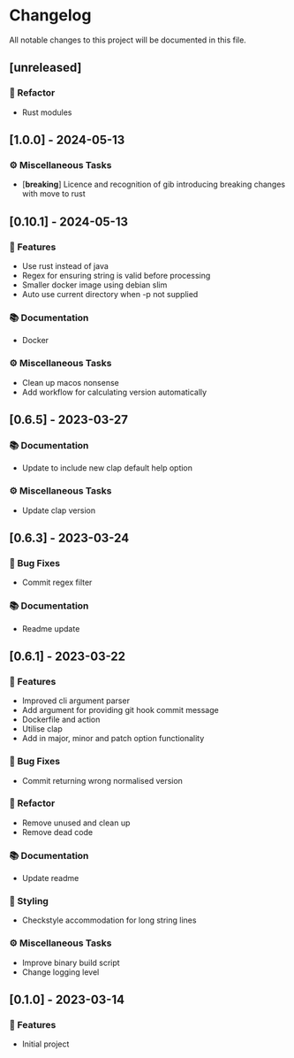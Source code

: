 # Changelog

All notable changes to this project will be documented in this file.

## [unreleased]

### 🚜 Refactor

- Rust modules

## [1.0.0] - 2024-05-13

### ⚙️ Miscellaneous Tasks

- [**breaking**] Licence and recognition of gib introducing breaking changes with move to rust

## [0.10.1] - 2024-05-13

### 🚀 Features

- Use rust instead of java
- Regex for ensuring string is valid before processing
- Smaller docker image using debian slim
- Auto use current directory when -p not supplied

### 📚 Documentation

- Docker

### ⚙️ Miscellaneous Tasks

- Clean up macos nonsense
- Add workflow for calculating version automatically

## [0.6.5] - 2023-03-27

### 📚 Documentation

- Update to include new clap default help option

### ⚙️ Miscellaneous Tasks

- Update clap version

## [0.6.3] - 2023-03-24

### 🐛 Bug Fixes

- Commit regex filter

### 📚 Documentation

- Readme update

## [0.6.1] - 2023-03-22

### 🚀 Features

- Improved cli argument parser
- Add argument for providing git hook commit message
- Dockerfile and action
- Utilise clap
- Add in major, minor and patch option functionality

### 🐛 Bug Fixes

- Commit returning wrong normalised version

### 🚜 Refactor

- Remove unused and clean up
- Remove dead code

### 📚 Documentation

- Update readme

### 🎨 Styling

- Checkstyle accommodation for long string lines

### ⚙️ Miscellaneous Tasks

- Improve binary build script
- Change logging level

## [0.1.0] - 2023-03-14

### 🚀 Features

- Initial project

<!-- generated by git-cliff -->
